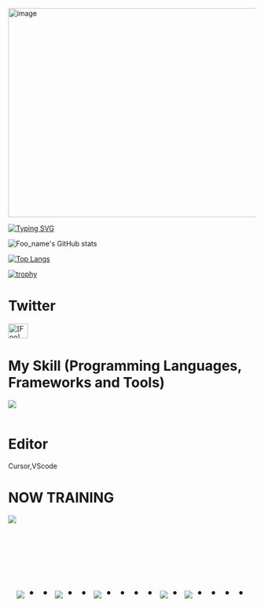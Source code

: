 <img width="800" height="425" alt="image" src="https://github.com/user-attachments/assets/f9fb3170-1359-4df2-b8f7-3053fc2d1569" />

[![Typing SVG](https://readme-typing-svg.demolab.com/?lines=I+like+hot+dog;+Because+its+not+a+dog;+Do+you+like+hot+dog)](https://git.io/typing-svg)

![Foo_name's GitHub stats](https://github-readme-stats.vercel.app/api?username=sZ4NDRr&show_icons=true&theme=vue-dark)

[![Top Langs](https://github-readme-stats.vercel.app/api/top-langs/?username=sZ4NDRr&layout=compact&theme=vue-dark)](https://github.com/anuraghazra/github-readme-stats)

[![trophy](https://github-profile-trophy.vercel.app/?username=sZ4NDRr&theme=discord)](https://github.com/ryo-ma/github-profile-trophy)

# Twitter
<p align="left">
<a href="https://twitter.com/wangliang__" target="blank"><img align="center" src="https://raw.githubusercontent.com/rahuldkjain/github-profile-readme-generator/master/src/images/icons/Social/twitter.svg" alt="[Foo]" height="30" width="40" /></a>
</p>

# My Skill (Programming Languages, Frameworks and Tools)

<img src="https://skillicons.dev/icons?i=python,javascript,github,vscode,docker" /> <br /><br />

# Editor
<p align="left">
Cursor,VScode
  </p> 
  
# NOW TRAINING

<img src="https://skillicons.dev/icons?i=aws,linux,vscode,github,ruby" /> <br /><br />

<!-- --------------------------------- :) ---------------------------------- -->

<br><br><br>

<div align="center">
    <h1>
        <img src="https://user-images.githubusercontent.com/44926913/175852850-3fb6c715-1856-41ff-8c1f-94ce3b03b458.gif">・・
        <img src="https://user-images.githubusercontent.com/44926913/175853109-f8850656-6704-4a8a-bee6-9aca154d929b.gif">・・
        <img src="https://user-images.githubusercontent.com/44926913/175853154-5449d974-975e-44a6-ab84-a86031265e40.gif">・・・・
        <img src="https://user-images.githubusercontent.com/44926913/175853109-f8850656-6704-4a8a-bee6-9aca154d929b.gif">・
        <img src="https://user-images.githubusercontent.com/44926913/175853154-5449d974-975e-44a6-ab84-a86031265e40.gif">・・・・
    </h1>
  </div>
<br><br><br>
